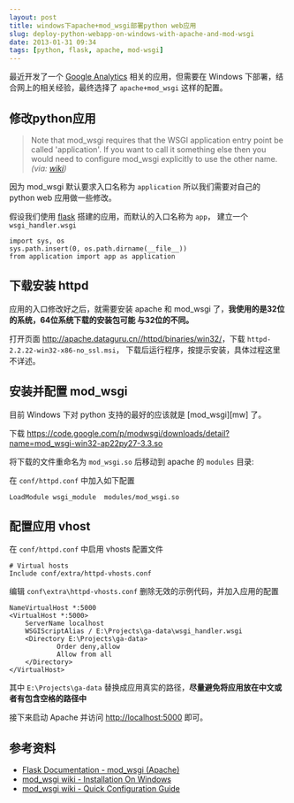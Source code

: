 ```yaml
---
layout: post
title: windows下apache+mod_wsgi部署python web应用
slug: deploy-python-webapp-on-windows-with-apache-and-mod-wsgi
date: 2013-01-31 09:34
tags: [python, flask, apache, mod-wsgi]
---
```


最近开发了一个 [Google Analytics][ga] 相关的应用，但需要在 Windows 下部署，结合网上的相关经验，最终选择了 
``apache+mod_wsgi`` 这样的配置。

## 修改python应用 

> Note that mod\_wsgi requires that the WSGI application entry point be called 'application'. If you want 
> to call it something else then you would need to configure mod\_wsgi explicitly to use the other name.  
> *(via: [wiki][mqc])*

因为 mod\_wsgi 默认要求入口名称为 ``application`` 所以我们需要对自己的 python web 应用做一些修改。

假设我们使用 [flask][flask] 搭建的应用，而默认的入口名称为 ``app``， 建立一个 ``wsgi_handler.wsgi``

    import sys, os
    sys.path.insert(0, os.path.dirname(__file__)) 
    from application import app as application

## 下载安装 httpd

应用的入口修改好之后，就需要安装 apache 和 mod\_wsgi 了，**我使用的是32位的系统，64位系统下载的安装包可能
与32位的不同。**

打开页面 <http://apache.dataguru.cn//httpd/binaries/win32/>，下载 ``httpd-2.2.22-win32-x86-no_ssl.msi``，
下载后运行程序，按提示安装，具体过程这里不详述。

## 安装并配置 mod\_wsgi

目前 Windows 下对 python 支持的最好的应该就是 [mod\_wsgi][mw] 了。

下载 <https://code.google.com/p/modwsgi/downloads/detail?name=mod_wsgi-win32-ap22py27-3.3.so>

将下载的文件重命名为 ``mod_wsgi.so`` 后移动到 apache 的 ``modules`` 目录:

在 ``conf/httpd.conf`` 中加入如下配置 

    LoadModule wsgi_module  modules/mod_wsgi.so

## 配置应用 vhost

在 ``conf/httpd.conf`` 中启用 vhosts 配置文件

    # Virtual hosts
    Include conf/extra/httpd-vhosts.conf

编辑 ``conf\extra\httpd-vhosts.conf`` 删除无效的示例代码，并加入应用的配置 

    NameVirtualHost *:5000
    <VirtualHost *:5000>
        ServerName localhost 
        WSGIScriptAlias / E:\Projects\ga-data\wsgi_handler.wsgi
        <Directory E:\Projects\ga-data>
                Order deny,allow
                Allow from all
        </Directory>
    </VirtualHost>

其中 ``E:\Projects\ga-data`` 替换成应用真实的路径，**尽量避免将应用放在中文或者有包含空格的路径中**

接下来启动 Apache 并访问 <http://localhost:5000> 即可。

## 参考资料

 * [Flask Documentation - mod\_wsgi (Apache)](http://flask.pocoo.org/docs/deploying/mod_wsgi/)
 * [mod\_wsgi wiki - Installation On Windows](https://code.google.com/p/modwsgi/wiki/InstallationOnWindows)
 * [mod\_wsgi wiki - Quick Configuration Guide](https://code.google.com/p/modwsgi/wiki/QuickConfigurationGuide)


[ga]: http://www.google.com/analytics/
[mqc]: https://code.google.com/p/modwsgi/wiki/QuickConfigurationGuide "Quick Configuration Guide"
[flask]: flask.pocoo.org
[nw]: https://code.google.com/p/modwsgi/
